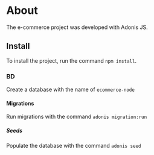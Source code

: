 # About

The e-commerce project was developed with Adonis JS.

## Install

To install the project, run the command `npm install`.

### BD

Create a database with the name of `ecommerce-node`

#### Migrations

Run migrations with the command `adonis migration:run`

##### Seeds

Populate the database with the command `adonis seed`
